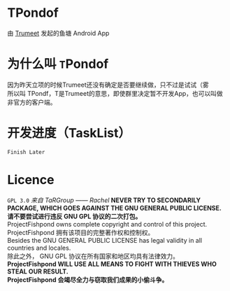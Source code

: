 # TPondof
由 [Trumeet](lyt.letitfly.me) 发起的鱼塘 Android App  
# 为什么叫  `T`Pondof
因为昨天立项的时候Trumeet还没有确定是否要继续做，只不过是试试（雾  
所以叫 TPondf，T是Trumeet的意思，即使群里决定暂不开发App，也可以叫做非官方的客户端。  
# 开发进度（TaskList）
```
Finish Later
```
# Licence
` GPL 3.0 `
_来自 TaRGroup —— Rachel_
**NEVER TRY TO SECONDARILY PACKAGE, WHICH GOES AGAINST THE GNU GENERAL PUBLIC LICENSE.**  
**请不要尝试进行违反 GNU GPL 协议的二次打包。**  
ProjectFishpond owns complete copyright and control of this project.  
ProjectFishpond 拥有该项目的完整著作权和控制权。  
Besides the GNU GENERAL PUBLIC LICENSE has legal validity in all countries and locales.  
除此之外， GNU GPL 协议在所有国家和地区均具有法律效力。  
**ProjectFishpond WILL USE ALL MEANS TO FIGHT WITH THIEVES WHO STEAL OUR RESULT.**  
**ProjectFishpond 会竭尽全力与窃取我们成果的小偷斗争。**  
